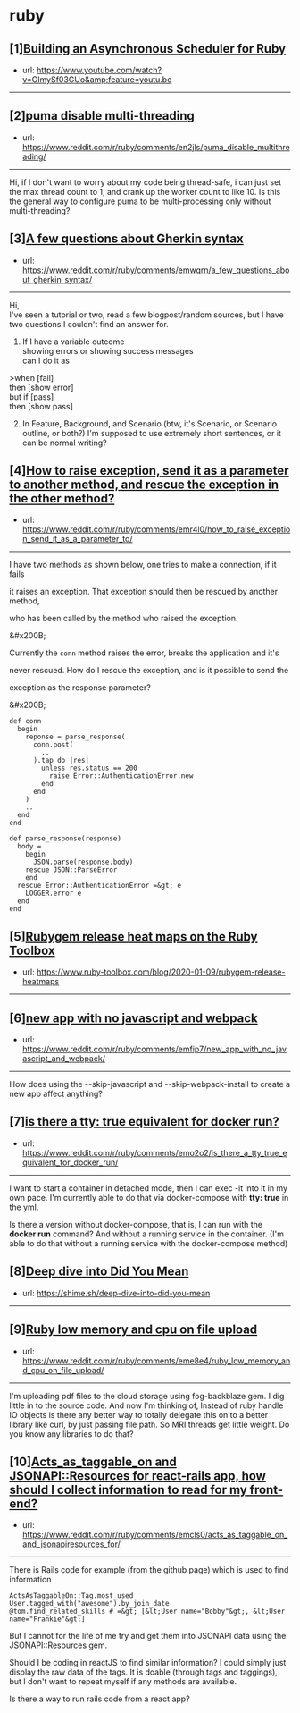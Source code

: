# ruby
## [1][Building an Asynchronous Scheduler for Ruby](https://www.reddit.com/r/ruby/comments/en4pyh/building_an_asynchronous_scheduler_for_ruby/)
- url: https://www.youtube.com/watch?v=OlmySf03GUo&amp;feature=youtu.be
---

## [2][puma disable multi-threading](https://www.reddit.com/r/ruby/comments/en2jls/puma_disable_multithreading/)
- url: https://www.reddit.com/r/ruby/comments/en2jls/puma_disable_multithreading/
---
Hi, if I don't want to worry about my code being thread-safe, i can just set the max thread count to 1, and crank up the worker count to like 10. Is this the general way to configure puma to be multi-processing only without multi-threading?
## [3][A few questions about Gherkin syntax](https://www.reddit.com/r/ruby/comments/emwqrn/a_few_questions_about_gherkin_syntax/)
- url: https://www.reddit.com/r/ruby/comments/emwqrn/a_few_questions_about_gherkin_syntax/
---
Hi,   
I've seen a tutorial or two, read a few blogpost/random sources, but I have two questions I couldn't find an answer for.   
1. If I have a variable outcome  
showing errors or showing success messages  
can I do it as   


&gt;when \[fail\]  
then \[show error\]  
but if \[pass\]  
then \[show pass\]

  
2. In Feature, Background, and Scenario (btw, it's Scenario, or Scenario outline, or both?) I'm supposed to use extremely short sentences, or it can be normal writing?
## [4][How to raise exception, send it as a parameter to another method, and rescue the exception in the other method?](https://www.reddit.com/r/ruby/comments/emr4l0/how_to_raise_exception_send_it_as_a_parameter_to/)
- url: https://www.reddit.com/r/ruby/comments/emr4l0/how_to_raise_exception_send_it_as_a_parameter_to/
---
I have two methods as shown below, one tries to make a connection, if it fails

it raises an exception. That exception should then be rescued by another method,

who has been called by the method who raised the exception.

&amp;#x200B;

Currently the `conn` method raises the error, breaks the application and it's

never rescued. How do I rescue the exception, and is it possible to send the

exception as the response parameter?

&amp;#x200B;

    def conn
      begin 
        reponse = parse_response(
          conn.post(
            ..
          ).tap do |res|
            unless res.status == 200
              raise Error::AuthenticationError.new
            end
          end
        )
        ..
      end
    end
    
    def parse_response(response)
      body = 
        begin
          JSON.parse(response.body)
        rescue JSON::ParseError
        end
      rescue Error::AuthenticationError =&gt; e
        LOGGER.error e
      end
    end
## [5][Rubygem release heat maps on the Ruby Toolbox](https://www.reddit.com/r/ruby/comments/emh8tr/rubygem_release_heat_maps_on_the_ruby_toolbox/)
- url: https://www.ruby-toolbox.com/blog/2020-01-09/rubygem-release-heatmaps
---

## [6][new app with no javascript and webpack](https://www.reddit.com/r/ruby/comments/emfip7/new_app_with_no_javascript_and_webpack/)
- url: https://www.reddit.com/r/ruby/comments/emfip7/new_app_with_no_javascript_and_webpack/
---
How does using the --skip-javascript and --skip-webpack-install to create a new app affect anything?
## [7][is there a tty: true equivalent for docker run?](https://www.reddit.com/r/ruby/comments/emo2o2/is_there_a_tty_true_equivalent_for_docker_run/)
- url: https://www.reddit.com/r/ruby/comments/emo2o2/is_there_a_tty_true_equivalent_for_docker_run/
---
I want to start a container in detached mode, then I can exec -it into it in my own pace. I'm currently able to do that via docker-compose with **tty: true** in the yml.

Is there a version without docker-compose, that is, I can run with the **docker run** command? And without a running service in the container. (I'm able to do that without a running service with the docker-compose method)
## [8][Deep dive into Did You Mean](https://www.reddit.com/r/ruby/comments/em9fdc/deep_dive_into_did_you_mean/)
- url: https://shime.sh/deep-dive-into-did-you-mean
---

## [9][Ruby low memory and cpu on file upload](https://www.reddit.com/r/ruby/comments/eme8e4/ruby_low_memory_and_cpu_on_file_upload/)
- url: https://www.reddit.com/r/ruby/comments/eme8e4/ruby_low_memory_and_cpu_on_file_upload/
---
I'm uploading pdf files to the cloud storage using fog-backblaze gem. I dig little in to the source code. And now I'm thinking of, Instead of ruby handle IO objects is there any better way to totally delegate this on to a better library like curl, by just passing file path. So MRI threads get little weight. Do you know any libraries to do that?
## [10][Acts_as_taggable_on and JSONAPI::Resources for react-rails app, how should I collect information to read for my front-end?](https://www.reddit.com/r/ruby/comments/emcls0/acts_as_taggable_on_and_jsonapiresources_for/)
- url: https://www.reddit.com/r/ruby/comments/emcls0/acts_as_taggable_on_and_jsonapiresources_for/
---
There is Rails code for example (from the github page) which is used to find information

    ActsAsTaggableOn::Tag.most_used
    User.tagged_with("awesome").by_join_date
    @tom.find_related_skills # =&gt; [&lt;User name="Bobby"&gt;, &lt;User name="Frankie"&gt;]

But I cannot for the life of me try and get them into JSONAPI data using the JSONAPI::Resources gem.

Should I be coding in reactJS to find similar information? I could simply just display the raw data of the tags. It is doable (through tags and taggings), but I don't want to repeat myself if any methods are available.

Is there a way to run rails code from a react app?
